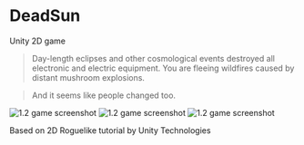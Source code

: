 # DeadSun
Unity 2D game

> Day-length eclipses and other cosmological events destroyed all electronic and electric equipment. You are fleeing wildfires caused by distant mushroom explosions.

> And it seems like people changed too.

![1.2 game screenshot](https://i.imgur.com/d9bYJos.png)
![1.2 game screenshot](https://i.imgur.com/uR2LOWG.png)
![1.2 game screenshot](https://i.imgur.com/V4xyJLn.png)

Based on 2D Roguelike tutorial by Unity Technologies